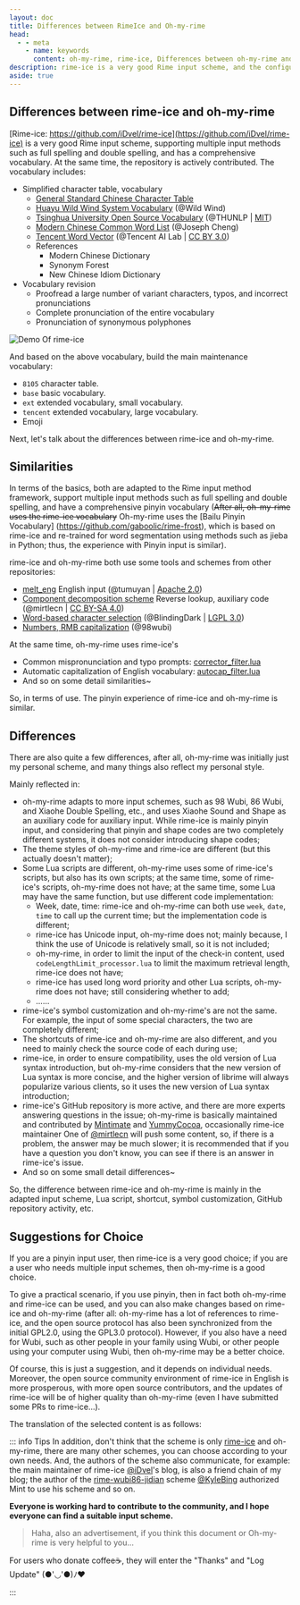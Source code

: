 ```yaml
---
layout: doc
title: Differences between RimeIce and Oh-my-rime
head:
  - - meta
    - name: keywords
      content: oh-my-rime, rime-ice, Differences between oh-my-rime and rime-ice, Rime input scheme
description: rime-ice is a very good Rime input scheme, and the configuration of oh-my-rime input method also refers to rime-ice a lot; but what are the specific differences between rime-ice and oh-my-rime input scheme configuration?
aside: true
---
```

## Differences between rime-ice and oh-my-rime
[Rime-ice: https://github.com/iDvel/rime-ice](https://github.com/iDvel/rime-ice) is a very good Rime input scheme, supporting multiple input methods such as full spelling and double spelling, and has a comprehensive vocabulary. At the same time, the repository is actively contributed. The vocabulary includes:
- Simplified character table, vocabulary
  - [General Standard Chinese Character Table](https://github.com/iDvel/The-Table-of-General-Standard-Chinese-Characters)
  - [Huayu Wild Wind System Vocabulary](http://bbs.pinyin.thunisoft.com/forum.php?mod=viewthread&tid=30049) (@Wild Wind)
  - [Tsinghua University Open Source Vocabulary](https://github.com/thunlp/THUOCL) (@THUNLP | [MIT](https://github.com/thunlp/THUOCL/blob/master/LICENSE))
  - [Modern Chinese Common Word List](https://gist.github.com/indiejoseph/eae09c673460aa0b56db) (@Joseph Cheng)
  - [Tencent Word Vector](https://ai.tencent.com/ailab/nlp/en/download.html) (@Tencent AI Lab | [CC BY 3.0](https://creativecommons.org/licenses/by/3.0/))
  - References
    - Modern Chinese Dictionary
    - Synonym Forest
    - New Chinese Idiom Dictionary
- Vocabulary revision
  - Proofread a large number of variant characters, typos, and incorrect pronunciations
  - Complete pronunciation of the entire vocabulary
  - Pronunciation of synonymous polyphones

![Demo Of rime-ice](/image/demo/demoOfRimeIce.webp)

And based on the above vocabulary, build the main maintenance vocabulary:
- `8105` character table.
- `base` basic vocabulary.
- `ext` extended vocabulary, small vocabulary.
- `tencent` extended vocabulary, large vocabulary.
- Emoji

Next, let's talk about the differences between rime-ice and oh-my-rime.
## Similarities
In terms of the basics, both are adapted to the Rime input method framework, support multiple input methods such as full spelling and double spelling, and have a comprehensive pinyin vocabulary (~~After all, oh-my-rime uses the rime-ice vocabulary~~ <Badge type="tip" text="^2024.07" /> Oh-my-rime uses the [Bailu Pinyin Vocabulary] (https://github.com/gaboolic/rime-frost), which is based on rime-ice and re-trained for word segmentation using methods such as jieba in Python; thus, the experience with Pinyin input is similar).

rime-ice and oh-my-rime both use some tools and schemes from other repositories:
- [melt_eng](https://github.com/tumuyan/rime-melt) English input (@tumuyan | [Apache 2.0](https://github.com/tumuyan/rime-melt/blob/master/LICENSE))
- [Component decomposition scheme](https://github.com/mirtlecn/rime-radical-pinyin) Reverse lookup, auxiliary code (@mirtlecn | [CC BY-SA 4.0](https://github.com/mirtlecn/rime-radical-pinyin/blob/master/LICENSE))
- [Word-based character selection](https://github.com/BlindingDark/rime-lua-select-character) (@BlindingDark | [LGPL 3.0](https://github.com/BlindingDark/rime-lua-select-character/blob/master/LICENSE))
- [Numbers, RMB capitalization](https://github.com/yanhuacuo/98wubi/blob/master/lua/number.lua) (@98wubi)

At the same time, oh-my-rime uses rime-ice's
- Common mispronunciation and typo prompts: [corrector_filter.lua](https://github.com/Mintimate/oh-my-rime/blob/main/lua/corrector_filter.lua)
- Automatic capitalization of English vocabulary: [autocap_filter.lua](https://github.com/Mintimate/oh-my-rime/blob/main/lua/autocap_filter.lua)
- And so on some detail similarities~

So, in terms of use. The pinyin experience of rime-ice and oh-my-rime is similar.

## Differences
There are also quite a few differences, after all, oh-my-rime was initially just my personal scheme, and many things also reflect my personal style.

Mainly reflected in:
- oh-my-rime adapts to more input schemes, such as 98 Wubi, 86 Wubi, and Xiaohe Double Spelling, etc., and uses Xiaohe Sound and Shape as an auxiliary code for auxiliary input. While rime-ice is mainly pinyin input, and considering that pinyin and shape codes are two completely different systems, it does not consider introducing shape codes;
- The theme styles of oh-my-rime and rime-ice are different (but this actually doesn't matter);
- Some Lua scripts are different, oh-my-rime uses some of rime-ice's scripts, but also has its own scripts; at the same time, some of rime-ice's scripts, oh-my-rime does not have; at the same time, some Lua may have the same function, but use different code implementation:
  - Week, date, time: rime-ice and oh-my-rime can both use `week`, `date`, `time` to call up the current time; but the implementation code is different;
  - rime-ice has Unicode input, oh-my-rime does not; mainly because, I think the use of Unicode is relatively small, so it is not included;
  - oh-my-rime, in order to limit the input of the check-in content, used `codeLengthLimit_processor.lua` to limit the maximum retrieval length, rime-ice does not have;
  - rime-ice has used long word priority and other Lua scripts, oh-my-rime does not have; still considering whether to add;
  - ……
- rime-ice's symbol customization and oh-my-rime's are not the same. For example, the input of some special characters, the two are completely different;
- The shortcuts of rime-ice and oh-my-rime are also different, and you need to mainly check the source code of each during use;
- rime-ice, in order to ensure compatibility, uses the old version of Lua syntax introduction, but oh-my-rime considers that the new version of Lua syntax is more concise, and the higher version of librime will always popularize various clients, so it uses the new version of Lua syntax introduction;
- rime-ice's GitHub repository is more active, and there are more experts answering questions in the issue; oh-my-rime is basically maintained and contributed by [Mintimate](https://github.com/Mintimate) and [YummyCocoa](https://github.com/YummyCocoa), occasionally rime-ice maintainer One of [@mirtlecn](https://github.com/mirtlecn) will push some content, so, if there is a problem, the answer may be much slower; it is recommended that if you have a question you don't know, you can see if there is an answer in rime-ice's issue.
- And so on some small detail differences~

So, the difference between rime-ice and oh-my-rime is mainly in the adapted input scheme, Lua script, shortcut, symbol customization, GitHub repository activity, etc.

## Suggestions for Choice
If you are a pinyin input user, then rime-ice is a very good choice; if you are a user who needs multiple input schemes, then oh-my-rime is a good choice.

To give a practical scenario, if you use pinyin, then in fact both oh-my-rime and rime-ice can be used, and you can also make changes based on rime-ice and oh-my-rime (after all: oh-my-rime has a lot of references to rime-ice, and the open source protocol has also been synchronized from the initial GPL2.0, using the GPL3.0 protocol). However, if you also have a need for Wubi, such as other people in your family using Wubi, or other people using your computer using Wubi, then oh-my-rime may be a better choice.

Of course, this is just a suggestion, and it depends on individual needs. Moreover, the open source community environment of rime-ice in English is more prosperous, with more open source contributors, and the updates of rime-ice will be of higher quality than oh-my-rime (even I have submitted some PRs to rime-ice...).

The translation of the selected content is as follows:

::: info Tips
In addition, don't think that the scheme is only [rime-ice](https://github.com/iDvel/rime-ice) and oh-my-rime, there are many other schemes, you can choose according to your own needs. And, the authors of the scheme also communicate, for example: the main maintainer of rime-ice [@iDvel](https://github.com/iDvel)'s blog, is also a friend chain of my blog; the author of the [rime-wubi86-jidian](https://github.com/KyleBing/rime-wubi86-jidian) scheme [@KyleBing](https://github.com/KyleBing) authorized Mint to use his scheme and so on.

**Everyone is working hard to contribute to the community, and I hope everyone can find a suitable input scheme.**

> Haha, also an advertisement, if you think this document or Oh-my-rime is very helpful to you...

<donate lang="en"/>

For users who donate coffee☕️, they will enter the "Thanks" and "Log Update" (●'◡'●)ﾉ♥

:::